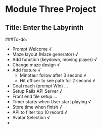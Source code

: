 # Module Three Project
## Title: Enter the Labyrinth 

###To-do:

* Prompt Welcome √
* Maze layout (Maze generator) √
* Add function (keydown, moving player) √
* Change maze design √
* Add feature √
	* Minotaur follow after 3 second √
	* Hit officer to see path for 2 second √
* Goal reach (prompt WIn) ...
* Setup Rails API Server √
* Front end file setup ...
* Timer starts when User start playing √
* Store time when finish  √
* API to filter top 10 record √
* Avatar Selection √
* 
